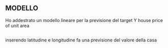 ## MODELLO 

Ho addestrato un modello lineare per la previsione del target Y house price of unit area

## 

inserendo latitudine e longitudine fa una previsione del valore della casa
